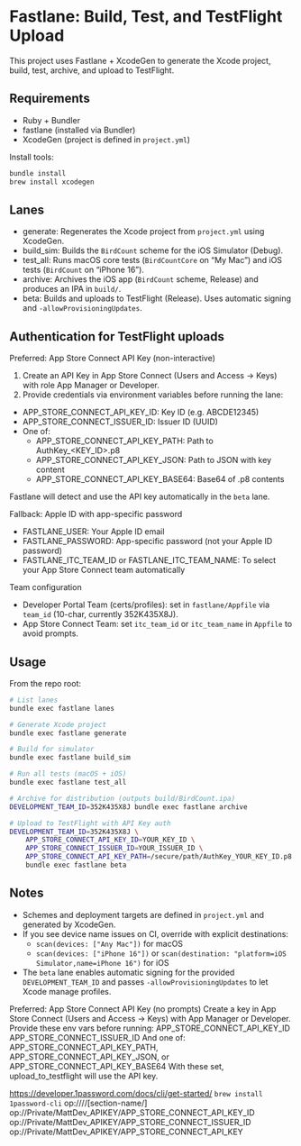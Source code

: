 # Fastlane: Build, Test, and TestFlight Upload

This project uses Fastlane + XcodeGen to generate the Xcode project, build, test, archive, and upload to TestFlight.

## Requirements

- Ruby + Bundler
- fastlane (installed via Bundler)
- XcodeGen (project is defined in `project.yml`)

Install tools:

```sh
bundle install
brew install xcodegen
```

## Lanes

- generate: Regenerates the Xcode project from `project.yml` using XcodeGen.
- build_sim: Builds the `BirdCount` scheme for the iOS Simulator (Debug).
- test_all: Runs macOS core tests (`BirdCountCore` on “My Mac”) and iOS tests (`BirdCount` on “iPhone 16”).
- archive: Archives the iOS app (`BirdCount` scheme, Release) and produces an IPA in `build/`.
- beta: Builds and uploads to TestFlight (Release). Uses automatic signing and `-allowProvisioningUpdates`.

## Authentication for TestFlight uploads

Preferred: App Store Connect API Key (non-interactive)

1) Create an API Key in App Store Connect (Users and Access → Keys) with role App Manager or Developer.
2) Provide credentials via environment variables before running the lane:

- APP_STORE_CONNECT_API_KEY_ID: Key ID (e.g. ABCDE12345)
- APP_STORE_CONNECT_ISSUER_ID: Issuer ID (UUID)
- One of:
	- APP_STORE_CONNECT_API_KEY_PATH: Path to AuthKey_<KEY_ID>.p8
	- APP_STORE_CONNECT_API_KEY_JSON: Path to JSON with key content
	- APP_STORE_CONNECT_API_KEY_BASE64: Base64 of .p8 contents

Fastlane will detect and use the API key automatically in the `beta` lane.

Fallback: Apple ID with app-specific password

- FASTLANE_USER: Your Apple ID email
- FASTLANE_PASSWORD: App-specific password (not your Apple ID password)
- FASTLANE_ITC_TEAM_ID or FASTLANE_ITC_TEAM_NAME: To select your App Store Connect team automatically

Team configuration

- Developer Portal Team (certs/profiles): set in `fastlane/Appfile` via `team_id` (10-char, currently 352K435X8J).
- App Store Connect Team: set `itc_team_id` or `itc_team_name` in `Appfile` to avoid prompts.

## Usage

From the repo root:

```sh
# List lanes
bundle exec fastlane lanes

# Generate Xcode project
bundle exec fastlane generate

# Build for simulator
bundle exec fastlane build_sim

# Run all tests (macOS + iOS)
bundle exec fastlane test_all

# Archive for distribution (outputs build/BirdCount.ipa)
DEVELOPMENT_TEAM_ID=352K435X8J bundle exec fastlane archive

# Upload to TestFlight with API Key auth
DEVELOPMENT_TEAM_ID=352K435X8J \
	APP_STORE_CONNECT_API_KEY_ID=YOUR_KEY_ID \
	APP_STORE_CONNECT_ISSUER_ID=YOUR_ISSUER_ID \
	APP_STORE_CONNECT_API_KEY_PATH=/secure/path/AuthKey_YOUR_KEY_ID.p8 \
	bundle exec fastlane beta
```

## Notes

- Schemes and deployment targets are defined in `project.yml` and generated by XcodeGen.
- If you see device name issues on CI, override with explicit destinations:
	- `scan(devices: ["Any Mac"])` for macOS
	- `scan(devices: ["iPhone 16"])` or `scan(destination: "platform=iOS Simulator,name=iPhone 16")` for iOS
- The `beta` lane enables automatic signing for the provided `DEVELOPMENT_TEAM_ID` and passes `-allowProvisioningUpdates` to let Xcode manage profiles.


Preferred: App Store Connect API Key (no prompts)
Create a key in App Store Connect (Users and Access → Keys) with App Manager or Developer.
Provide these env vars before running:
APP_STORE_CONNECT_API_KEY_ID
APP_STORE_CONNECT_ISSUER_ID
And one of: APP_STORE_CONNECT_API_KEY_PATH, APP_STORE_CONNECT_API_KEY_JSON, or APP_STORE_CONNECT_API_KEY_BASE64
With these set, upload_to_testflight will use the API key.


https://developer.1password.com/docs/cli/get-started/
`brew install 1password-cli`
op://<vault-name>/<item-name>/[section-name/]<field-name>
op://Private/MattDev_APIKEY/APP_STORE_CONNECT_API_KEY_ID
op://Private/MattDev_APIKEY/APP_STORE_CONNECT_ISSUER_ID
op://Private/MattDev_APIKEY/APP_STORE_CONNECT_API_KEY